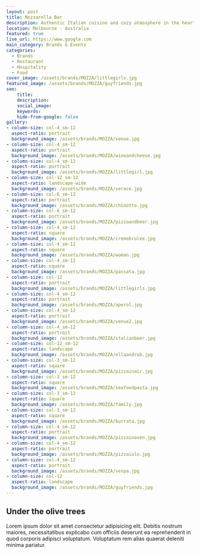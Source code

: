```yaml
---
layout: post
title: Mozzarella Bar
description: Authentic Italian cuisine and cozy atmosphere in the heart of Seddon 
location: Melbourne - Australia
featured: true
live_url: https://www.google.com
main_category: Brands & Events
categories:
  - Brands
  - Restaurant
  - Hospitality
  - Food
cover_image: /assets/brands/MOZZA/littlegirls.jpg
featured_image: /assets/brands/MOZZA/guyfriends.jpg
seo:
    title:
    description:
    social_image:
    keywords:
    hide-from-google: false 
gallery:
- column-size: col-4_sm-12
  aspect-ratio: portrait
  background_image: /assets/brands/MOZZA/venue.jpg
- column-size: col-4_sm-12
  aspect-ratio: portrait
  background_image: /assets/brands/MOZZA/wineandcheese.jpg
- column-size: col-4_sm-12
  aspect-ratio: portrait
  background_image: /assets/brands/MOZZA/littlegirl.jpg
- column-size: col-12_sm-12
  aspect-ratio: landscape-wide
  background_image: /assets/brands/MOZZA/verace.jpg
- column-size: col-6_sm-12
  aspect-ratio: portrait
  background_image: /assets/brands/MOZZA/chinotto.jpg
- column-size: col-6_sm-12
  aspect-ratio: portrait
  background_image: /assets/brands/MOZZA/pizzaandbeer.jpg
- column-size: col-4_sm-12
  aspect-ratio: square
  background_image: /assets/brands/MOZZA/cremebrulee.jpg
- column-size: col-4_sm-12
  aspect-ratio: square
  background_image: /assets/brands/MOZZA/woman.jpg
- column-size: col-4_sm-12
  aspect-ratio: square
  background_image: /assets/brands/MOZZA/passata.jpg
- column-size: col-12
  aspect-ratio: portrait
  background_image: /assets/brands/MOZZA/littlegirls.jpg
- column-size: col-4_sm-12
  aspect-ratio: portrait
  background_image: /assets/brands/MOZZA/aperol.jpg
- column-size: col-4_sm-12
  aspect-ratio: portrait
  background_image: /assets/brands/MOZZA/venue2.jpg
- column-size: col-4_sm-12
  aspect-ratio: portrait
  background_image: /assets/brands/MOZZA/italianbeer.jpg
- column-size: col-12_sm-12
  aspect-ratio: landscape
  background_image: /assets/brands/MOZZA/ellaandrob.jpg
- column-size: col-3_sm-12
  aspect-ratio: square
  background_image: /assets/brands/MOZZA/pizzainair.jpg
- column-size: col-3_sm-12
  aspect-ratio: square
  background_image: /assets/brands/MOZZA/seafoodpasta.jpg
- column-size: col-3_sm-12
  aspect-ratio: square
  background_image: /assets/brands/MOZZA/family.jpg
- column-size: col-3_sm-12
  aspect-ratio: square
  background_image: /assets/brands/MOZZA/burrata.jpg
- column-size: col-4_sm-12
  aspect-ratio: portrait
  background_image: /assets/brands/MOZZA/pizzainoven.jpg
- column-size: col-4_sm-12
  aspect-ratio: portrait
  background_image: /assets/brands/MOZZA/pizzaiolo.jpg
- column-size: col-4_sm-12
  aspect-ratio: portrait
  background_image: /assets/brands/MOZZA/vespa.jpg
- column-size: col-12
  aspect-ratio: landscape
  background_image: /assets/brands/MOZZA/guyfriends.jpg
---
```


## Under the olive trees

Lorem ipsum dolor sit amet consectetur adipisicing elit. Debitis nostrum maiores, necessitatibus explicabo cum officiis deserunt ea reprehenderit in quod corporis adipisci voluptatum. Voluptatum rem alias quaerat deleniti minima pariatur.


